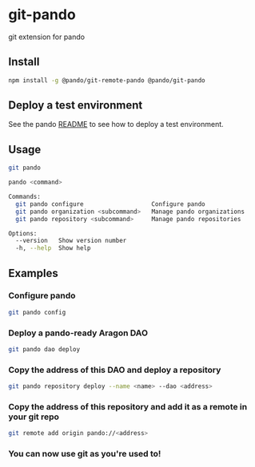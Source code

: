 # git-pando

git extension for pando

## Install

```bash
npm install -g @pando/git-remote-pando @pando/git-pando
```

## Deploy a test environment

See the pando [README](../../README.md) to see how to deploy a test environment.

## Usage

```bash
git pando
```

```bash
pando <command>

Commands:
  git pando configure                   Configure pando                [aliases: config]
  git pando organization <subcommand>   Manage pando organizations     [aliases: dao]
  git pando repository <subcommand>     Manage pando repositories      [aliases: repo]

Options:
  --version   Show version number                                      [boolean]
  -h, --help  Show help                                                [boolean]

```

## Examples

### Configure pando

```bash
git pando config
```

### Deploy a pando-ready Aragon DAO

```bash
git pando dao deploy
```

### Copy the address of this DAO and deploy a repository

```bash
git pando repository deploy --name <name> --dao <address>
```

### Copy the address of this repository and add it as a remote in your git repo

```bash
git remote add origin pando://<address>
```

### You can now use git as you're used to!
